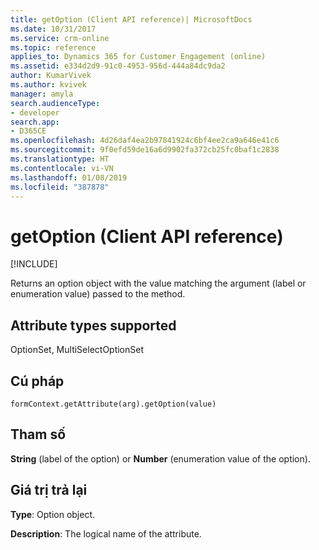 ```yaml
---
title: getOption (Client API reference)| MicrosoftDocs
ms.date: 10/31/2017
ms.service: crm-online
ms.topic: reference
applies_to: Dynamics 365 for Customer Engagement (online)
ms.assetid: e334d2d9-91c0-4953-956d-444a84dc9da2
author: KumarVivek
ms.author: kvivek
manager: amyla
search.audienceType:
- developer
search.app:
- D365CE
ms.openlocfilehash: 4d26daf4ea2b97841924c6bf4ee2ca9a646e41c6
ms.sourcegitcommit: 9f0efd59de16a6d9902fa372cb25fc0baf1c2838
ms.translationtype: HT
ms.contentlocale: vi-VN
ms.lasthandoff: 01/08/2019
ms.locfileid: "387878"
---
```

# <a name="getoption-client-api-reference"></a>getOption (Client API reference)

[!INCLUDE[](../../../../includes/cc_applies_to_update_9_0_0.md)]

Returns an option object with the value matching the argument (label or enumeration value) passed to the method. 

## <a name="attribute-types-supported"></a>Attribute types supported

OptionSet, MultiSelectOptionSet

## <a name="syntax"></a>Cú pháp

`formContext.getAttribute(arg).getOption(value)`

## <a name="parameters"></a>Tham số

**String** (label of the option) or **Number** (enumeration value of the option).

## <a name="return-value"></a>Giá trị trả lại

**Type**: Option object. 

**Description**: The logical name of the attribute.

